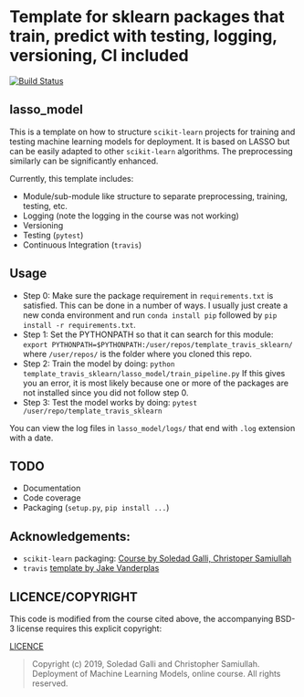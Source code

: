# Template for sklearn packages that train, predict with testing, logging, versioning, CI included

[![Build Status](https://travis-ci.com/fnauman/template_travis_sklearn.svg?token=q5AfnMFdqgqeFvbQzPha&branch=master)](https://travis-ci.com/fnauman/template_ravis_sklearn)

## lasso_model

This is a template on how to structure `scikit-learn` projects for training and testing machine learning models for deployment. It is based on LASSO but can be easily adapted to other `scikit-learn` algorithms. The preprocessing similarly can be significantly enhanced.

Currently, this template includes:
 - Module/sub-module like structure to separate preprocessing, training, testing, etc.
 - Logging (note the logging in the course was not working)
 - Versioning
 - Testing (`pytest`)
 - Continuous Integration (`travis`)
 
## Usage
 - Step 0: Make sure the package requirement in `requirements.txt` is satisfied. This can be done in a number of ways. I usually just create a new conda environment and run `conda install pip` followed by `pip install -r requirements.txt`.
 - Step 1: Set the PYTHONPATH so that it can search for this module:
 `export PYTHONPATH=$PYTHONPATH:/user/repos/template_travis_sklearn/`
 where `/user/repos/` is the folder where you cloned this repo.
 - Step 2: Train the model by doing:
 `python template_travis_sklearn/lasso_model/train_pipeline.py`
 If this gives you an error, it is most likely because one or more of the packages are not installed since you did not follow step 0.
 - Step 3: Test the model works by doing: `pytest /user/repo/template_travis_sklearn`

You can view the log files in `lasso_model/logs/` that end with `.log` extension with a date.
 
## TODO
 - Documentation 
 - Code coverage
 - Packaging (`setup.py`, `pip install ...`)

## Acknowledgements:
 - `scikit-learn` packaging: [Course by Soledad Galli, Christoper Samiullah](https://www.udemy.com/deployment-of-machine-learning-models/)
 - `travis` [template by Jake Vanderplas](https://github.com/jakevdp/travis-python-template)

## LICENCE/COPYRIGHT
This code is modified from the course cited above, the accompanying BSD-3 license requires this explicit copyright:

[LICENCE](https://github.com/trainindata/deploying-machine-learning-models/blob/master/LICENSE)

> Copyright (c) 2019, Soledad Galli and Christopher Samiullah. Deployment of Machine Learning Models, online course.
All rights reserved.
